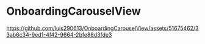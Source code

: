 # OnboardingCarouselView


https://github.com/luis290613/OnboardingCarouselView/assets/51675462/33ab6c34-9ed1-4f42-9664-2bfe88d3fde3

